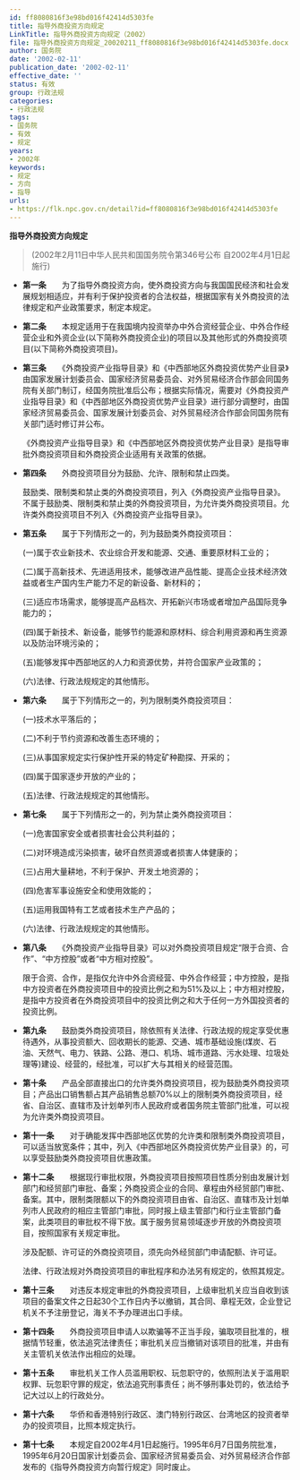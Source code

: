 ```yaml
---
id: ff8080816f3e98bd016f42414d5303fe
title: 指导外商投资方向规定
LinkTitle: 指导外商投资方向规定（2002）
file: 指导外商投资方向规定_20020211_ff8080816f3e98bd016f42414d5303fe.docx
author: 国务院
date: '2002-02-11'
publication_date: '2002-02-11'
effective_date: ''
status: 有效
group: 行政法规
categories:
- 行政法规
tags:
- 国务院
- 有效
- 规定
years:
- 2002年
keywords:
- 规定
- 方向
- 指导
urls:
- https://flk.npc.gov.cn/detail?id=ff8080816f3e98bd016f42414d5303fe
---
```


**指导外商投资方向规定**

> (2002年2月11日中华人民共和国国务院令第346号公布 自2002年4月1日起施行)

- **第一条**　　为了指导外商投资方向，使外商投资方向与我国国民经济和社会发展规划相适应，并有利于保护投资者的合法权益，根据国家有关外商投资的法律规定和产业政策要求，制定本规定。

- **第二条**　　本规定适用于在我国境内投资举办中外合资经营企业、中外合作经营企业和外资企业(以下简称外商投资企业)的项目以及其他形式的外商投资项目(以下简称外商投资项目)。

- **第三条**　　《外商投资产业指导目录》和《中西部地区外商投资优势产业目录》由国家发展计划委员会、国家经济贸易委员会、对外贸易经济合作部会同国务院有关部门制订，经国务院批准后公布；根据实际情况，需要对《外商投资产业指导目录》和《中西部地区外商投资优势产业目录》进行部分调整时，由国家经济贸易委员会、国家发展计划委员会、对外贸易经济合作部会同国务院有关部门适时修订并公布。

  《外商投资产业指导目录》和《中西部地区外商投资优势产业目录》是指导审批外商投资项目和外商投资企业适用有关政策的依据。

- **第四条**　　外商投资项目分为鼓励、允许、限制和禁止四类。

  鼓励类、限制类和禁止类的外商投资项目，列入《外商投资产业指导目录》。不属于鼓励类、限制类和禁止类的外商投资项目，为允许类外商投资项目。允许类外商投资项目不列入《外商投资产业指导目录》。

- **第五条**　　属于下列情形之一的，列为鼓励类外商投资项目：

  (一)属于农业新技术、农业综合开发和能源、交通、重要原材料工业的；

  (二)属于高新技术、先进适用技术，能够改进产品性能、提高企业技术经济效益或者生产国内生产能力不足的新设备、新材料的；

  (三)适应市场需求，能够提高产品档次、开拓新兴市场或者增加产品国际竞争能力的；

  (四)属于新技术、新设备，能够节约能源和原材料、综合利用资源和再生资源以及防治环境污染的；

  (五)能够发挥中西部地区的人力和资源优势，并符合国家产业政策的；

  (六)法律、行政法规规定的其他情形。

- **第六条**　　属于下列情形之一的，列为限制类外商投资项目：

  (一)技术水平落后的；

  (二)不利于节约资源和改善生态环境的；

  (三)从事国家规定实行保护性开采的特定矿种勘探、开采的；

  (四)属于国家逐步开放的产业的；

  (五)法律、行政法规规定的其他情形。

- **第七条**　　属于下列情形之一的，列为禁止类外商投资项目：

  (一)危害国家安全或者损害社会公共利益的；

  (二)对环境造成污染损害，破坏自然资源或者损害人体健康的；

  (三)占用大量耕地，不利于保护、开发土地资源的；

  (四)危害军事设施安全和使用效能的；

  (五)运用我国特有工艺或者技术生产产品的；

  (六)法律、行政法规规定的其他情形。

- **第八条**　　《外商投资产业指导目录》可以对外商投资项目规定“限于合资、合作”、“中方控股”或者“中方相对控股”。

  限于合资、合作，是指仅允许中外合资经营、中外合作经营；中方控股，是指中方投资者在外商投资项目中的投资比例之和为51%及以上；中方相对控股，是指中方投资者在外商投资项目中的投资比例之和大于任何一方外国投资者的投资比例。

- **第九条**　　鼓励类外商投资项目，除依照有关法律、行政法规的规定享受优惠待遇外，从事投资额大、回收期长的能源、交通、城市基础设施(煤炭、石油、天然气、电力、铁路、公路、港口、机场、城市道路、污水处理、垃圾处理等)建设、经营的，经批准，可以扩大与其相关的经营范围。

- **第十条**　　产品全部直接出口的允许类外商投资项目，视为鼓励类外商投资项目；产品出口销售额占其产品销售总额70%以上的限制类外商投资项目，经省、自治区、直辖市及计划单列市人民政府或者国务院主管部门批准，可以视为允许类外商投资项目。

- **第十一条**　　对于确能发挥中西部地区优势的允许类和限制类外商投资项目，可以适当放宽条件；其中，列入《中西部地区外商投资优势产业目录》的，可以享受鼓励类外商投资项目优惠政策。

- **第十二条**　　根据现行审批权限，外商投资项目按照项目性质分别由发展计划部门和经贸部门审批、备案；外商投资企业的合同、章程由外经贸部门审批、备案。其中，限制类限额以下的外商投资项目由省、自治区、直辖市及计划单列市人民政府的相应主管部门审批，同时报上级主管部门和行业主管部门备案，此类项目的审批权不得下放。属于服务贸易领域逐步开放的外商投资项目，按照国家有关规定审批。

  涉及配额、许可证的外商投资项目，须先向外经贸部门申请配额、许可证。

  法律、行政法规对外商投资项目的审批程序和办法另有规定的，依照其规定。

- **第十三条**　　对违反本规定审批的外商投资项目，上级审批机关应当自收到该项目的备案文件之日起30个工作日内予以撤销，其合同、章程无效，企业登记机关不予注册登记，海关不予办理进出口手续。

- **第十四条**　　外商投资项目申请人以欺骗等不正当手段，骗取项目批准的，根据情节轻重，依法追究法律责任；审批机关应当撤销对该项目的批准，并由有关主管机关依法作出相应的处理。

- **第十五条**　　审批机关工作人员滥用职权、玩忽职守的，依照刑法关于滥用职权罪、玩忽职守罪的规定，依法追究刑事责任；尚不够刑事处罚的，依法给予记大过以上的行政处分。

- **第十六条**　　华侨和香港特别行政区、澳门特别行政区、台湾地区的投资者举办的投资项目，比照本规定执行。

- **第十七条**　　本规定自2002年4月1日起施行。1995年6月7日国务院批准，1995年6月20日国家计划委员会、国家经济贸易委员会、对外贸易经济合作部发布的《指导外商投资方向暂行规定》同时废止。
